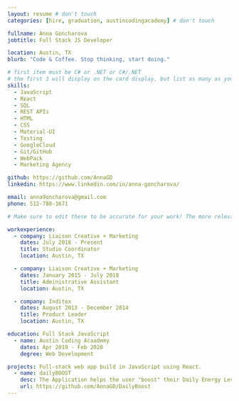 ```yaml
---
layout: resume # don't touch
categories: [hire, graduation, austincodingacademy] # don't touch

fullname: Anna Goncharova
jobtitle: Full Stack JS Developer

location: Austin, TX
blurb: "Code & Coffee. Stop thinking, start doing."

# first item must be C# or .NET or C#/.NET
# the first 3 will display on the card display, but list as many as you want, they will be visible on your hire page
skills:
  - JavaScript
  - React
  - SQL
  - REST APIs
  - HTML
  - CSS
  - Material-UI
  - Testing
  - GoogleCloud
  - Git/GitHub
  - WebPack
  - Marketing Agency

github: https://github.com/AnnaGD
linkedin: https://www.linkedin.com/in/anna-goncharova/

email: anna9oncharova@gmail.com
phone: 512-788-1671

# Make sure to edit these to be accurate for your work! The more relevant the better if the role was technical, don't feel like you need to put every job you've had.

workexperience:
  - company: Liaison Creative + Marketing
    dates: July 2018 - Present
    title: Studio Coordinator
    location: Austin, TX

  - company: Liaison Creative + Marketing
    dates: January 2015 - July 2018
    title: Administrative Assistant
    location: Austin, TX

  - company: Inditex
    dates: August 2013 - December 2014
    title: Product Leader
    location: Austin, TX

education: Full Stack JavaScript
  - name: Austin Coding Acaademy
    dates: Apr 2019 - Feb 2020
    degree: Web Development

projects: Full-stack web app build in JavaScript using React.
  - name: dailyBOOST
    desc: The Application helps the user "boost" their Daily Energy Levels.
    url: https://github.com/AnnaGD/DailyBoost
---
```

